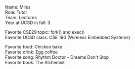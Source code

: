 Name:  Miles  
Role:  Tutor  
Team:  Lectures  
Year at UCSD in fall: 3

Favorite CSE29 topic: fork() and exec()  
Favorite UCSD class: CSE 190 (Wireless Embedded Systems)

Favorite food:  Chicken bake  
Favorite drink: Egg coffee  
Favorite song: Rhythm Doctor - Dreams Don't Stop  
Favorite book: The Alchemist
